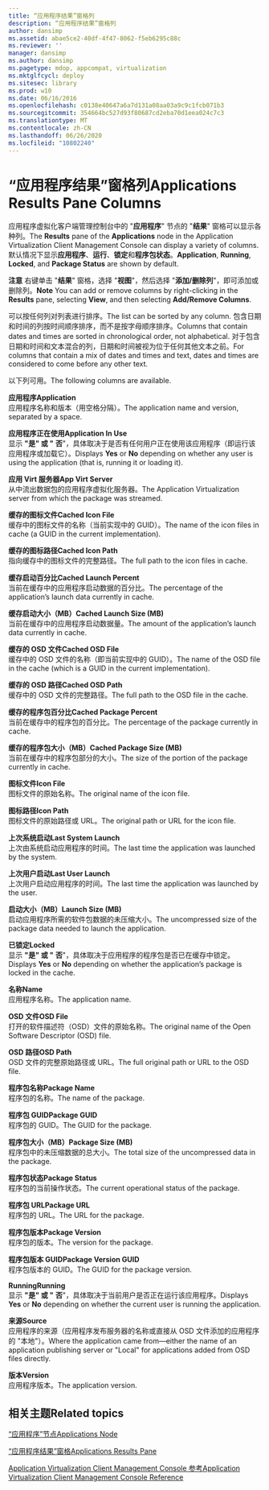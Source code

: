 ```yaml
---
title: “应用程序结果”窗格列
description: “应用程序结果”窗格列
author: dansimp
ms.assetid: abae5ce2-40df-4f47-8062-f5eb6295c88c
ms.reviewer: ''
manager: dansimp
ms.author: dansimp
ms.pagetype: mdop, appcompat, virtualization
ms.mktglfcycl: deploy
ms.sitesec: library
ms.prod: w10
ms.date: 06/16/2016
ms.openlocfilehash: c0138e40647a6a7d131a08aa03a9c9c1fcb071b3
ms.sourcegitcommit: 354664bc527d93f80687cd2eba70d1eea024c7c3
ms.translationtype: MT
ms.contentlocale: zh-CN
ms.lasthandoff: 06/26/2020
ms.locfileid: "10802240"
---
```

# <span data-ttu-id="1e1c9-103">“应用程序结果”窗格列</span><span class="sxs-lookup"><span data-stu-id="1e1c9-103">Applications Results Pane Columns</span></span>


<span data-ttu-id="1e1c9-104">应用程序虚拟化客户端管理控制台中的 "**应用程序**" 节点的 "**结果**" 窗格可以显示各种列。</span><span class="sxs-lookup"><span data-stu-id="1e1c9-104">The **Results** pane of the **Applications** node in the Application Virtualization Client Management Console can display a variety of columns.</span></span> <span data-ttu-id="1e1c9-105">默认情况下显示**应用程序**、**运行**、**锁定**和**程序包状态**。</span><span class="sxs-lookup"><span data-stu-id="1e1c9-105">**Application**, **Running**, **Locked**, and **Package Status** are shown by default.</span></span>

<span data-ttu-id="1e1c9-106">**注意** 右键单击 "**结果**" 窗格，选择 "**视图**"，然后选择 "**添加/删除列**"，即可添加或删除列。</span><span class="sxs-lookup"><span data-stu-id="1e1c9-106">**Note** You can add or remove columns by right-clicking in the **Results** pane, selecting **View**, and then selecting **Add/Remove Columns**.</span></span>

 

<span data-ttu-id="1e1c9-107">可以按任何列对列表进行排序。</span><span class="sxs-lookup"><span data-stu-id="1e1c9-107">The list can be sorted by any column.</span></span> <span data-ttu-id="1e1c9-108">包含日期和时间的列按时间顺序排序，而不是按字母顺序排序。</span><span class="sxs-lookup"><span data-stu-id="1e1c9-108">Columns that contain dates and times are sorted in chronological order, not alphabetical.</span></span> <span data-ttu-id="1e1c9-109">对于包含日期和时间和文本混合的列，日期和时间被视为位于任何其他文本之前。</span><span class="sxs-lookup"><span data-stu-id="1e1c9-109">For columns that contain a mix of dates and times and text, dates and times are considered to come before any other text.</span></span>

<span data-ttu-id="1e1c9-110">以下列可用。</span><span class="sxs-lookup"><span data-stu-id="1e1c9-110">The following columns are available.</span></span>

<a href="" id="application"></a>**<span data-ttu-id="1e1c9-111">应用程序</span><span class="sxs-lookup"><span data-stu-id="1e1c9-111">Application</span></span>**  
<span data-ttu-id="1e1c9-112">应用程序名称和版本（用空格分隔）。</span><span class="sxs-lookup"><span data-stu-id="1e1c9-112">The application name and version, separated by a space.</span></span>

<a href="" id="application-in-use"></a>**<span data-ttu-id="1e1c9-113">应用程序正在使用</span><span class="sxs-lookup"><span data-stu-id="1e1c9-113">Application In Use</span></span>**  
<span data-ttu-id="1e1c9-114">显示 **"是" 或 "** **否**"，具体取决于是否有任何用户正在使用该应用程序（即运行该应用程序或加载它）。</span><span class="sxs-lookup"><span data-stu-id="1e1c9-114">Displays **Yes** or **No** depending on whether any user is using the application (that is, running it or loading it).</span></span>

<a href="" id="app-virt-server"></a>**<span data-ttu-id="1e1c9-115">应用 Virt 服务器</span><span class="sxs-lookup"><span data-stu-id="1e1c9-115">App Virt Server</span></span>**  
<span data-ttu-id="1e1c9-116">从中流出数据包的应用程序虚拟化服务器。</span><span class="sxs-lookup"><span data-stu-id="1e1c9-116">The Application Virtualization server from which the package was streamed.</span></span>

<a href="" id="cached-icon-file"></a>**<span data-ttu-id="1e1c9-117">缓存的图标文件</span><span class="sxs-lookup"><span data-stu-id="1e1c9-117">Cached Icon File</span></span>**  
<span data-ttu-id="1e1c9-118">缓存中的图标文件的名称（当前实现中的 GUID）。</span><span class="sxs-lookup"><span data-stu-id="1e1c9-118">The name of the icon files in cache (a GUID in the current implementation).</span></span>

<a href="" id="cached-icon-path"></a>**<span data-ttu-id="1e1c9-119">缓存的图标路径</span><span class="sxs-lookup"><span data-stu-id="1e1c9-119">Cached Icon Path</span></span>**  
<span data-ttu-id="1e1c9-120">指向缓存中的图标文件的完整路径。</span><span class="sxs-lookup"><span data-stu-id="1e1c9-120">The full path to the icon files in cache.</span></span>

<a href="" id="cached-launch-percent"></a>**<span data-ttu-id="1e1c9-121">缓存启动百分比</span><span class="sxs-lookup"><span data-stu-id="1e1c9-121">Cached Launch Percent</span></span>**  
<span data-ttu-id="1e1c9-122">当前在缓存中的应用程序启动数据的百分比。</span><span class="sxs-lookup"><span data-stu-id="1e1c9-122">The percentage of the application’s launch data currently in cache.</span></span>

<a href="" id="cached-launch-size--mb-"></a>**<span data-ttu-id="1e1c9-123">缓存启动大小（MB）</span><span class="sxs-lookup"><span data-stu-id="1e1c9-123">Cached Launch Size (MB)</span></span>**  
<span data-ttu-id="1e1c9-124">当前在缓存中的应用程序启动数据量。</span><span class="sxs-lookup"><span data-stu-id="1e1c9-124">The amount of the application’s launch data currently in cache.</span></span>

<a href="" id="cached-osd-file"></a>**<span data-ttu-id="1e1c9-125">缓存的 OSD 文件</span><span class="sxs-lookup"><span data-stu-id="1e1c9-125">Cached OSD File</span></span>**  
<span data-ttu-id="1e1c9-126">缓存中的 OSD 文件的名称（即当前实现中的 GUID）。</span><span class="sxs-lookup"><span data-stu-id="1e1c9-126">The name of the OSD file in the cache (which is a GUID in the current implementation).</span></span>

<a href="" id="cached-osd-path"></a>**<span data-ttu-id="1e1c9-127">缓存的 OSD 路径</span><span class="sxs-lookup"><span data-stu-id="1e1c9-127">Cached OSD Path</span></span>**  
<span data-ttu-id="1e1c9-128">缓存中的 OSD 文件的完整路径。</span><span class="sxs-lookup"><span data-stu-id="1e1c9-128">The full path to the OSD file in the cache.</span></span>

<a href="" id="cached-package-percent"></a>**<span data-ttu-id="1e1c9-129">缓存的程序包百分比</span><span class="sxs-lookup"><span data-stu-id="1e1c9-129">Cached Package Percent</span></span>**  
<span data-ttu-id="1e1c9-130">当前在缓存中的程序包的百分比。</span><span class="sxs-lookup"><span data-stu-id="1e1c9-130">The percentage of the package currently in cache.</span></span>

<a href="" id="cached-package-size--mb-"></a>**<span data-ttu-id="1e1c9-131">缓存的程序包大小（MB）</span><span class="sxs-lookup"><span data-stu-id="1e1c9-131">Cached Package Size (MB)</span></span>**  
<span data-ttu-id="1e1c9-132">当前在缓存中的程序包部分的大小。</span><span class="sxs-lookup"><span data-stu-id="1e1c9-132">The size of the portion of the package currently in cache.</span></span>

<a href="" id="icon-file"></a>**<span data-ttu-id="1e1c9-133">图标文件</span><span class="sxs-lookup"><span data-stu-id="1e1c9-133">Icon File</span></span>**  
<span data-ttu-id="1e1c9-134">图标文件的原始名称。</span><span class="sxs-lookup"><span data-stu-id="1e1c9-134">The original name of the icon file.</span></span>

<a href="" id="icon-path"></a>**<span data-ttu-id="1e1c9-135">图标路径</span><span class="sxs-lookup"><span data-stu-id="1e1c9-135">Icon Path</span></span>**  
<span data-ttu-id="1e1c9-136">图标文件的原始路径或 URL。</span><span class="sxs-lookup"><span data-stu-id="1e1c9-136">The original path or URL for the icon file.</span></span>

<a href="" id="last-system-launch"></a>**<span data-ttu-id="1e1c9-137">上次系统启动</span><span class="sxs-lookup"><span data-stu-id="1e1c9-137">Last System Launch</span></span>**  
<span data-ttu-id="1e1c9-138">上次由系统启动应用程序的时间。</span><span class="sxs-lookup"><span data-stu-id="1e1c9-138">The last time the application was launched by the system.</span></span>

<a href="" id="last-user-launch"></a>**<span data-ttu-id="1e1c9-139">上次用户启动</span><span class="sxs-lookup"><span data-stu-id="1e1c9-139">Last User Launch</span></span>**  
<span data-ttu-id="1e1c9-140">上次用户启动应用程序的时间。</span><span class="sxs-lookup"><span data-stu-id="1e1c9-140">The last time the application was launched by the user.</span></span>

<a href="" id="launch-size--mb-"></a>**<span data-ttu-id="1e1c9-141">启动大小（MB）</span><span class="sxs-lookup"><span data-stu-id="1e1c9-141">Launch Size (MB)</span></span>**  
<span data-ttu-id="1e1c9-142">启动应用程序所需的软件包数据的未压缩大小。</span><span class="sxs-lookup"><span data-stu-id="1e1c9-142">The uncompressed size of the package data needed to launch the application.</span></span>

<a href="" id="locked"></a>**<span data-ttu-id="1e1c9-143">已锁定</span><span class="sxs-lookup"><span data-stu-id="1e1c9-143">Locked</span></span>**  
<span data-ttu-id="1e1c9-144">显示 **"是" 或 "** **否**"，具体取决于应用程序的程序包是否已在缓存中锁定。</span><span class="sxs-lookup"><span data-stu-id="1e1c9-144">Displays **Yes** or **No** depending on whether the application’s package is locked in the cache.</span></span>

<a href="" id="name"></a>**<span data-ttu-id="1e1c9-145">名称</span><span class="sxs-lookup"><span data-stu-id="1e1c9-145">Name</span></span>**  
<span data-ttu-id="1e1c9-146">应用程序名称。</span><span class="sxs-lookup"><span data-stu-id="1e1c9-146">The application name.</span></span>

<a href="" id="osd-file"></a>**<span data-ttu-id="1e1c9-147">OSD 文件</span><span class="sxs-lookup"><span data-stu-id="1e1c9-147">OSD File</span></span>**  
<span data-ttu-id="1e1c9-148">打开的软件描述符（OSD）文件的原始名称。</span><span class="sxs-lookup"><span data-stu-id="1e1c9-148">The original name of the Open Software Descriptor (OSD) file.</span></span>

<a href="" id="osd-path"></a>**<span data-ttu-id="1e1c9-149">OSD 路径</span><span class="sxs-lookup"><span data-stu-id="1e1c9-149">OSD Path</span></span>**  
<span data-ttu-id="1e1c9-150">OSD 文件的完整原始路径或 URL。</span><span class="sxs-lookup"><span data-stu-id="1e1c9-150">The full original path or URL to the OSD file.</span></span>

<a href="" id="package-name"></a>**<span data-ttu-id="1e1c9-151">程序包名称</span><span class="sxs-lookup"><span data-stu-id="1e1c9-151">Package Name</span></span>**  
<span data-ttu-id="1e1c9-152">程序包的名称。</span><span class="sxs-lookup"><span data-stu-id="1e1c9-152">The name of the package.</span></span>

<a href="" id="package-guid"></a>**<span data-ttu-id="1e1c9-153">程序包 GUID</span><span class="sxs-lookup"><span data-stu-id="1e1c9-153">Package GUID</span></span>**  
<span data-ttu-id="1e1c9-154">程序包的 GUID。</span><span class="sxs-lookup"><span data-stu-id="1e1c9-154">The GUID for the package.</span></span>

<a href="" id="package-size--mb-"></a>**<span data-ttu-id="1e1c9-155">程序包大小（MB）</span><span class="sxs-lookup"><span data-stu-id="1e1c9-155">Package Size (MB)</span></span>**  
<span data-ttu-id="1e1c9-156">程序包中的未压缩数据的总大小。</span><span class="sxs-lookup"><span data-stu-id="1e1c9-156">The total size of the uncompressed data in the package.</span></span>

<a href="" id="package-status"></a>**<span data-ttu-id="1e1c9-157">程序包状态</span><span class="sxs-lookup"><span data-stu-id="1e1c9-157">Package Status</span></span>**  
<span data-ttu-id="1e1c9-158">程序包的当前操作状态。</span><span class="sxs-lookup"><span data-stu-id="1e1c9-158">The current operational status of the package.</span></span>

<a href="" id="package-url"></a>**<span data-ttu-id="1e1c9-159">程序包 URL</span><span class="sxs-lookup"><span data-stu-id="1e1c9-159">Package URL</span></span>**  
<span data-ttu-id="1e1c9-160">程序包的 URL。</span><span class="sxs-lookup"><span data-stu-id="1e1c9-160">The URL for the package.</span></span>

<a href="" id="package-version"></a>**<span data-ttu-id="1e1c9-161">程序包版本</span><span class="sxs-lookup"><span data-stu-id="1e1c9-161">Package Version</span></span>**  
<span data-ttu-id="1e1c9-162">程序包的版本。</span><span class="sxs-lookup"><span data-stu-id="1e1c9-162">The version for the package.</span></span>

<a href="" id="package-version-guid"></a>**<span data-ttu-id="1e1c9-163">程序包版本 GUID</span><span class="sxs-lookup"><span data-stu-id="1e1c9-163">Package Version GUID</span></span>**  
<span data-ttu-id="1e1c9-164">程序包版本的 GUID。</span><span class="sxs-lookup"><span data-stu-id="1e1c9-164">The GUID for the package version.</span></span>

<a href="" id="running"></a>**<span data-ttu-id="1e1c9-165">Running</span><span class="sxs-lookup"><span data-stu-id="1e1c9-165">Running</span></span>**  
<span data-ttu-id="1e1c9-166">显示 **"是" 或 "** **否**"，具体取决于当前用户是否正在运行该应用程序。</span><span class="sxs-lookup"><span data-stu-id="1e1c9-166">Displays **Yes** or **No** depending on whether the current user is running the application.</span></span>

<a href="" id="source"></a>**<span data-ttu-id="1e1c9-167">来源</span><span class="sxs-lookup"><span data-stu-id="1e1c9-167">Source</span></span>**  
<span data-ttu-id="1e1c9-168">应用程序的来源（应用程序发布服务器的名称或直接从 OSD 文件添加的应用程序的 "本地"）。</span><span class="sxs-lookup"><span data-stu-id="1e1c9-168">Where the application came from—either the name of an application publishing server or "Local" for applications added from OSD files directly.</span></span>

<a href="" id="version"></a>**<span data-ttu-id="1e1c9-169">版本</span><span class="sxs-lookup"><span data-stu-id="1e1c9-169">Version</span></span>**  
<span data-ttu-id="1e1c9-170">应用程序版本。</span><span class="sxs-lookup"><span data-stu-id="1e1c9-170">The application version.</span></span>

## <span data-ttu-id="1e1c9-171">相关主题</span><span class="sxs-lookup"><span data-stu-id="1e1c9-171">Related topics</span></span>


[<span data-ttu-id="1e1c9-172">“应用程序”节点</span><span class="sxs-lookup"><span data-stu-id="1e1c9-172">Applications Node</span></span>](applications-node.md)

[<span data-ttu-id="1e1c9-173">“应用程序结果”窗格</span><span class="sxs-lookup"><span data-stu-id="1e1c9-173">Applications Results Pane</span></span>](applications-results-pane.md)

[<span data-ttu-id="1e1c9-174">Application Virtualization Client Management Console 参考</span><span class="sxs-lookup"><span data-stu-id="1e1c9-174">Application Virtualization Client Management Console Reference</span></span>](application-virtualization-client-management-console-reference.md)

 

 





